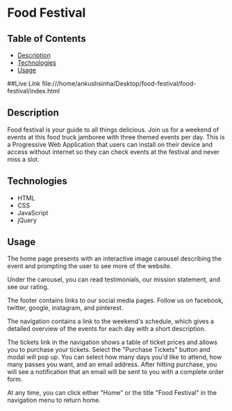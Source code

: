 # Food Festival

## Table of Contents

* [Description](#description)
* [Technologies](#technologies)
* [Usage](#usage)




##Live Link
file:///home/ankushsinha/Desktop/food-festival/food-festival/index.html

## Description
Food festival is your guide to all things delicious. Join us for a weekend of events at this food truck jamboree with three themed events per day. This is a Progressive Web Application that users can install on their device and access without internet so they can check events at the festival and never miss a slot.

## Technologies
* HTML
* CSS
* JavaScript
* jQuery



## Usage
The home page presents with an interactive image carousel describing the event and prompting the user to see more of the website.

Under the carousel, you can read testimonials, our mission statement, and see our rating.

The footer contains links to our social media pages. Follow us on facebook, twitter, google, instagram, and pinterest.

The navigation contains a link to the weekend's schedule, which gives a detailed overview of the events for each day with a short description.

The tickets link in the navigation shows a table of ticket prices and allows you to purchase your tickets. Select the "Purchase Tickets" button and modal will pop up. You can select how many days you'd like to attend, how many passes you want, and an email address. After hitting purchase, you will see a notification that an email will be sent to you with a complete order form.

At any time, you can click either "Home" or the title "Food Festival" in the navigation menu to return home.



